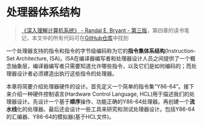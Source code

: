 # 处理器体系结构

> [《深入理解计算机系统》 - Randal E. Bryant - 第三版](https://1drv.ms/b/s!AkcJSyT7tq80bJdqo_mT5IeFTsg?e=W297XG)，第四章的读书笔记，本文中的所有代码可在[GitHub仓库](https://github.com/LittleBee1024/learning_book/tree/main/docs/booknotes/csapp/04/code)中找到

一个处理器支持的指令和指令的字节级编码称为它的**指令集体系结构**(Instruction-Set Architecture, ISA)。ISA在编译器编写者和处理器设计人员之间提供了一个概念抽象层，编译器编写者只需要知道允许哪些指令，以及它们是如何编码的；而处理器设计者必须建造出执行这些指令的处理器。

本章将简要介绍处理器硬件的设计。首先定义一个简单的指令集“Y86-64”。接下来介绍一种硬件控制语言(Hardware Control Language, HCL)用于描述我们的处理器设计。先设计一个基于**顺序**操作、功能正确的Y86-64处理器。再创建一个**流水线**化的处理器。最后还会设计一些工具来研究和测试处理器设计。包括Y86-64的汇编器、Y86-64的模拟器(基于HCL文件)。
